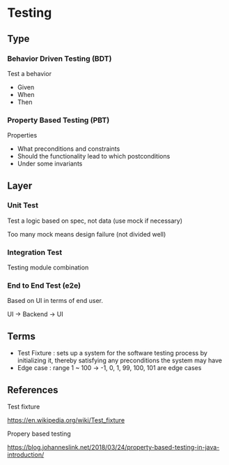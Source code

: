 # Testing

## Type

### Behavior Driven Testing (BDT)

Test a behavior

- Given
- When
- Then

### Property Based Testing (PBT)

Properties

- What preconditions and constraints 
- Should the functionality lead to which postconditions
- Under some invariants

## Layer

### Unit Test

Test a logic based on spec, not data (use mock if necessary)

Too many mock means design failure (not divided well)

### Integration Test

Testing module combination

### End to End Test (e2e)

Based on UI in terms of end user.

UI -> Backend -> UI

## Terms

- Test Fixture : sets up a system for the software testing process by initializing it, thereby satisfying any preconditions the system may have
- Edge case : range 1 ~ 100 -> -1, 0, 1, 99, 100, 101 are edge cases

## References

Test fixture

https://en.wikipedia.org/wiki/Test_fixture

Propery based testing

https://blog.johanneslink.net/2018/03/24/property-based-testing-in-java-introduction/
